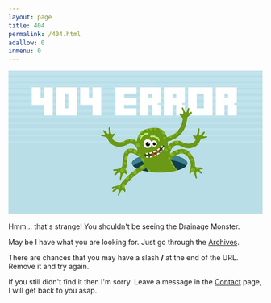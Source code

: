 ```yaml
---
layout: page
title: 404
permalink: /404.html
adallow: 0
inmenu: 0
---
```


![404 Error](/img/404.jpg)

Hmm... that's strange! You shouldn't be seeing the Drainage Monster.

May be I have what you are looking for. Just go through the [Archives](/archive/).

There are chances that you may have a slash **/** at the end of the URL. Remove it and try again.

If you still didn't find it then I'm sorry. Leave a message in the [Contact](/contact/) page, I will get back to you asap.